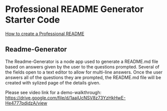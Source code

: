 # Professional README Generator Starter Code

[How to create a Professional README](./readme-guide.md)

## Readme-Generator
The Readme-Generator is a node app used to generate a README.md file based on answers given by the user to the questions prompted.
Several of the fields open to a text editor to allow for multi-line answers.
Once the user answers all of the questions they are prompted, the README.md file will be created with sylized page of the details given.

Please see video link for a demo-walkthrough: https://drive.google.com/file/d/1aaiUcNSV8z73YzHkHwE-He4777pdjdzA/view